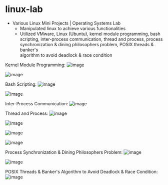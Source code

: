 # linux-lab

* Various Linux Mini Projects | Operating Systems Lab
  * Manipulated linux to achieve various functionalities
  * Utilized VMware, Linux (Ubuntu), kernel module programming, bash scripting, inter-process communication, thread and process, process synchronization & dining philosophers problem, POSIX threads & banker's  
    algorithm to avoid deadlock & race condition

Kernel Module Programming:
![image](https://github.com/amirbelbasi/operating-systems-lab/assets/58425120/e9d7ba61-ae7a-454f-9ffe-347a6b1ac80c)

![image](https://github.com/amirbelbasi/operating-systems-lab/assets/58425120/1dbb492e-6cac-422a-b2f6-8a057287eff0)

Bash Scripting:
![image](https://github.com/amirbelbasi/operating-systems-lab/assets/58425120/dc8b5dc8-12f6-4409-bd7f-c30f8514fc00)

![image](https://github.com/amirbelbasi/operating-systems-lab/assets/58425120/fd6c667f-9f23-4dbe-b48a-76c6f4d92553)

Inter-Process Communication:
![image](https://github.com/amirbelbasi/operating-systems-lab/assets/58425120/4bebb1b2-0793-4fd9-9abe-8ac95b932e6e)

Thread and Process:
![image](https://github.com/amirbelbasi/operating-systems-lab/assets/58425120/66e6ef4b-c427-4ba6-bd13-84bef302de0a)

![image](https://github.com/amirbelbasi/operating-systems-lab/assets/58425120/3ab8158f-554c-4b7c-92eb-92a68dae6fd2)

![image](https://github.com/amirbelbasi/operating-systems-lab/assets/58425120/00a0ccb5-8026-4dff-ae9c-4ff628184e82)

![image](https://github.com/amirbelbasi/operating-systems-lab/assets/58425120/f096bb66-d18b-49bf-87ea-fc2948bb62c0)

Process Synchronization & Dining Philosophers Problem:
![image](https://github.com/amirbelbasi/operating-systems-lab/assets/58425120/d3f44884-2098-43bf-8f8c-70b16cf465e7)

![image](https://github.com/amirbelbasi/operating-systems-lab/assets/58425120/dc4b8a38-a6bc-4e2b-a363-a5998928844b)

POSIX Threads & Banker's Algorithm to Avoid Deadlock & Race Condition:
![image](https://github.com/amirbelbasi/operating-systems-lab/assets/58425120/7c4f0c49-ee34-4164-bf63-72e49ab0ffc2)
